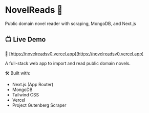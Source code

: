 # NovelReads 📖

Public domain novel reader with scraping, MongoDB, and Next.js

## 📺 Live Demo

🔗 [https://novelreadsv0.vercel.app](https://novelreadsv0.vercel.app)


A full-stack web app to import and read public domain novels.

🛠 Built with:
- Next.js (App Router)
- MongoDB
- Tailwind CSS
- Vercel
- Project Gutenberg Scraper
